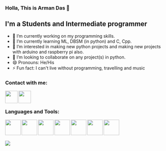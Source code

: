 ### Holla, This is Arman Das 👋

## I'm a Students and Intermediate programmer
- 🔭 I’m currently working on my programming skills.
- 🌱 I’m currently learning ML, DBSM (in python) and C, Cpp.
- 👀 I’m interested in making new python projects and making new projects with arduino and raspberry pi also.
- 👯 I’m looking to collaborate on any project(s) in python.
- 😄 Pronouns: He/His
- ⚡ Fun fact: I can't live without programming, travelling and music

### Contact with me:
[<img align="left" width="40px" src="https://is4-ssl.mzstatic.com/image/thumb/Purple113/v4/60/e0/77/60e07773-54a8-4e6f-5aee-1f038313690f/source/1000x1000bb.jpg" />][discord_link]
[<img align="left" width="40px" src="https://tse1.mm.bing.net/th?id=OIP.do2a6i4su4aiiiWLs63zyAHaHa&pid=Api&P=0&w=160&h=160" />][whatsapp_link]

<br>
<br>

### Languages and Tools:
[<img align="left" width="50px" src="https://tse4.mm.bing.net/th?id=OIP.Rwc2cqqo2cvBvV_Ev-YpMwHaF7&pid=Api&P=0&w=228&h=182">][python]
[<img align="left" width="50px" src="https://webforpc.com/wp-content/uploads/2018/03/c-plus-plus-program-logo-image.png">][cpp]
[<img align="left" width="50px" src="https://logodix.com/logo/1164643.png">][database]
[<img align="left" width="50px" src="https://tse4.mm.bing.net/th?id=OIF.gevnE2kp8ZSeeS0n03ZEdA&pid=Api&P=0&w=169&h=169">][sqlite]
[<img align="left" width="50px" src="https://tse3.mm.bing.net/th?id=OIP.bhuLY7-6NbohEKNGJmHqSwHaFy&pid=Api&P=0&w=206&h=161">][VSC]
[<img align="left" width="50px" src="https://tse1.mm.bing.net/th?id=OIP.z5ADCALC6UcdIShKoHk5xgHaHa&pid=Api&P=0&w=183&h=183">][git]
[<img align="left" width="50px" src="https://tse1.mm.bing.net/th?id=OIP.YyOMn9wj8tZCEyCPTYGlegHaHa&pid=Api&P=0&w=154&h=154">][git_hub]

<br>
<br>
<br>
<br>

<img src="https://github-readme-stats.vercel.app/api?username=bunny-k28&&show_icons=true&title_color=ffffff&icon_color=0FE4F7&text_color=daf7dc&bg_color=191919&hide_border=true">

<!-- 
- 🤔 I’m looking for help with ...
- 💬 Ask me about ... 
-->

<!-- jump links -->
[discord_link]: https://discord.com/channels/@me/709053531910438982
[whatsapp_link]: https://wa.link/jennv4

[python]: https://www.python.org
[cpp]: https://www.mingw-w64.org
[database]: https://www.oracle.com/in/database/what-is-database/
[sqlite]: https://www.sqlite.org
[VSC]: https://code.visualstudio.com/
[git]: https://git-scm.com/
[git_hub]: https://www.github.com
